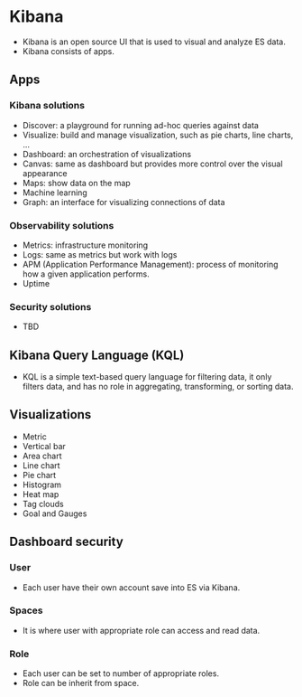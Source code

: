 # Kibana
-  Kibana is an open source UI that is used to visual and analyze ES data.
- Kibana consists of apps.
## Apps
### Kibana solutions
- Discover: a playground for running ad-hoc queries against data
- Visualize: build and manage visualization, such as pie charts, line charts, ...
- Dashboard: an orchestration of visualizations
- Canvas: same as dashboard but provides more control over the visual appearance
- Maps: show data on the map
- Machine learning
- Graph: an interface for visualizing connections of data
### Observability solutions
- Metrics: infrastructure monitoring
- Logs: same as metrics but work with logs
- APM (Application Performance Management): process of monitoring how a given application performs.
- Uptime
### Security solutions
- TBD
## Kibana Query Language (KQL)
- KQL is a simple text-based query language for filtering data, it only filters data, and has no role in aggregating, transforming, or sorting data.
## Visualizations
- Metric
- Vertical bar
- Area chart
- Line chart
- Pie chart
- Histogram
- Heat map
- Tag clouds
- Goal and Gauges
## Dashboard security
### User
- Each user have their own account save into ES via Kibana.
### Spaces
- It is where user with appropriate role can access and read data.
### Role
- Each user can be set to number of appropriate roles.
- Role can be inherit from space.
